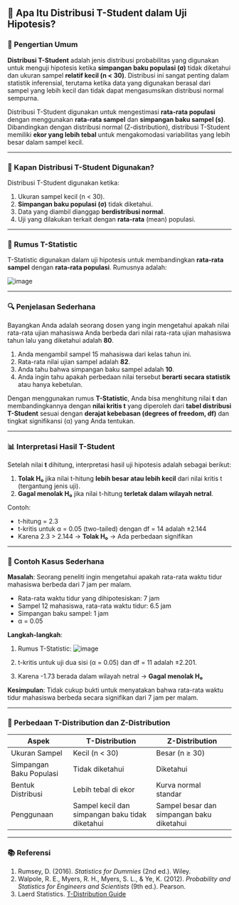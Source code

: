 ## 📌 Apa Itu Distribusi T-Student dalam Uji Hipotesis?

### 🧠 Pengertian Umum

**Distribusi T-Student** adalah jenis distribusi probabilitas yang digunakan untuk menguji hipotesis ketika **simpangan baku populasi (σ)** tidak diketahui dan ukuran sampel **relatif kecil (n < 30)**. Distribusi ini sangat penting dalam statistik inferensial, terutama ketika data yang digunakan berasal dari sampel yang lebih kecil dan tidak dapat mengasumsikan distribusi normal sempurna.

Distribusi T-Student digunakan untuk mengestimasi **rata-rata populasi** dengan menggunakan **rata-rata sampel** dan **simpangan baku sampel (s)**. Dibandingkan dengan distribusi normal (Z-distribution), distribusi T-Student memiliki **ekor yang lebih tebal** untuk mengakomodasi variabilitas yang lebih besar dalam sampel kecil.

---

### 🧪 Kapan Distribusi T-Student Digunakan?

Distribusi T-Student digunakan ketika:
1. Ukuran sampel kecil (n < 30).
2. **Simpangan baku populasi (σ)** tidak diketahui.
3. Data yang diambil dianggap **berdistribusi normal**.
4. Uji yang dilakukan terkait dengan **rata-rata** (mean) populasi.

---

### 📐 Rumus T-Statistic

T-Statistic digunakan dalam uji hipotesis untuk membandingkan **rata-rata sampel** dengan **rata-rata populasi**. Rumusnya adalah:

![image](https://github.com/user-attachments/assets/84688a88-64c8-41ea-9168-59c6d4f5bd5a)


---

### 🔍 Penjelasan Sederhana

Bayangkan Anda adalah seorang dosen yang ingin mengetahui apakah nilai rata-rata ujian mahasiswa Anda berbeda dari nilai rata-rata ujian mahasiswa tahun lalu yang diketahui adalah **80**.

1. Anda mengambil sampel 15 mahasiswa dari kelas tahun ini.
2. Rata-rata nilai ujian sampel adalah **82**.
3. Anda tahu bahwa simpangan baku sampel adalah **10**.
4. Anda ingin tahu apakah perbedaan nilai tersebut **berarti secara statistik** atau hanya kebetulan.

Dengan menggunakan rumus **T-Statistic**, Anda bisa menghitung nilai **t** dan membandingkannya dengan **nilai kritis t** yang diperoleh dari **tabel distribusi T-Student** sesuai dengan **derajat kebebasan (degrees of freedom, df)** dan tingkat signifikansi (α) yang Anda tentukan.

---

### 📊 Interpretasi Hasil T-Student

Setelah nilai **t** dihitung, interpretasi hasil uji hipotesis adalah sebagai berikut:

1. **Tolak H₀** jika nilai t-hitung **lebih besar atau lebih kecil** dari nilai kritis t (tergantung jenis uji).
2. **Gagal menolak H₀** jika nilai t-hitung **terletak dalam wilayah netral**.

Contoh:
- t-hitung = 2.3
- t-kritis untuk α = 0.05 (two-tailed) dengan df = 14 adalah ±2.144
- Karena 2.3 > 2.144 → **Tolak H₀** → Ada perbedaan signifikan

---

### 🧾 Contoh Kasus Sederhana

**Masalah**: Seorang peneliti ingin mengetahui apakah rata-rata waktu tidur mahasiswa berbeda dari 7 jam per malam.

- Rata-rata waktu tidur yang dihipotesiskan: 7 jam
- Sampel 12 mahasiswa, rata-rata waktu tidur: 6.5 jam
- Simpangan baku sampel: 1 jam
- α = 0.05

**Langkah-langkah**:
1. Rumus T-Statistic:
![image](https://github.com/user-attachments/assets/e1e2dc24-6d00-4135-90c5-64818e7bf304)

2. t-kritis untuk uji dua sisi (α = 0.05) dan df = 11 adalah ±2.201.
3. Karena -1.73 berada dalam wilayah netral → **Gagal menolak H₀**

**Kesimpulan**: Tidak cukup bukti untuk menyatakan bahwa rata-rata waktu tidur mahasiswa berbeda secara signifikan dari 7 jam per malam.

---

### 🧠 Perbedaan T-Distribution dan Z-Distribution

| Aspek                  | T-Distribution                       | Z-Distribution                      |
|------------------------|--------------------------------------|-------------------------------------|
| Ukuran Sampel          | Kecil (n < 30)                      | Besar (n ≥ 30)                      |
| Simpangan Baku Populasi | Tidak diketahui                      | Diketahui                           |
| Bentuk Distribusi      | Lebih tebal di ekor                  | Kurva normal standar               |
| Penggunaan             | Sampel kecil dan simpangan baku tidak diketahui | Sampel besar dan simpangan baku diketahui |

---

### 📚 Referensi

1. Rumsey, D. (2016). *Statistics for Dummies* (2nd ed.). Wiley.  
2. Walpole, R. E., Myers, R. H., Myers, S. L., & Ye, K. (2012). *Probability and Statistics for Engineers and Scientists* (9th ed.). Pearson.  
3. Laerd Statistics. [T-Distribution Guide](https://statistics.laerd.com/statistical-guides/t-distribution-statistical-guide.php)
